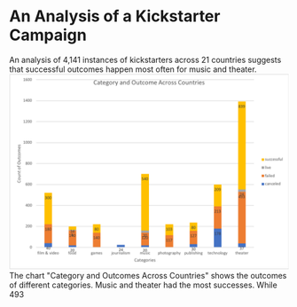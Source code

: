 # An Analysis of a Kickstarter Campaign
An analysis of 4,141 instances of kickstarters across 21 countries suggests that successful outcomes happen most often for  music and theater.
![Category and Outcomes Across Countries.png](https://github.com/dagibbins186/Kickstarter-Analysis/blob/main/Kickstarter%20Graphs/Category%20and%20Outcome%20Across%20Countries.png)
The chart "Category and Outcomes Across Countries" shows the outcomes of different categories. Music and theater had the most successes. While 493
